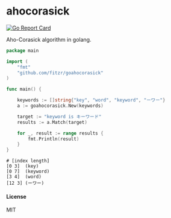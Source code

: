 ahocorasick
===========
[![Go Report Card](https://goreportcard.com/badge/github.com/fitzr/goahocorasick)](https://goreportcard.com/report/github.com/fitzr/goahocorasick)

Aho-Corasick algorithm in golang.

~~~ go
package main

import (
    "fmt"
    "github.com/fitzr/goahocorasick"
)

func main() {

    keywords := []string{"key", "word", "keyword", "ーワー"}
    a := goahocorasick.New(keywords)

    target := "keyword is キーワード"
    results := a.Match(target)

    for _, result := range results {
        fmt.Println(result)
    }
}
~~~

~~~
# [index length]
[0 3]  (key)
[0 7]  (keyword)
[3 4]  (word)
[12 3] (ーワー)
~~~

#### License
MIT